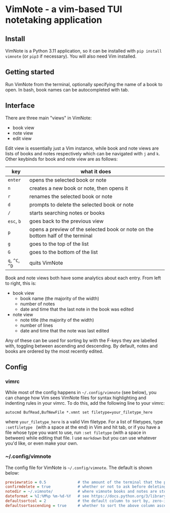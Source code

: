 # VimNote - a vim-based TUI notetaking application

## Install
VimNote is a Python 3.11 application, so it can be installed with `pip install vimnote` (or `pip3` if necessary). You will also need Vim installed.

## Getting started
Run VimNote from the terminal, optionally specifying the name of a book to open. In bash, book names can be autocompleted with tab.

## Interface
There are three main "views" in VimNote:
- book view
- note view
- edit view

Edit view is essentially just a Vim instance, while book and note views are lists of books and notes respectively which can be navigated with `j` and `k`. Other keybinds for book and note view are as follows:

key|what it does
-|-
`enter`|opens the selected book or note
`n`|creates a new book or note, then opens it
`r`|renames the selected book or note
`d`|prompts to delete the selected book or note
`/`|starts searching notes or books
`esc`, `b`|goes back to the previous view
`p`|opens a preview of the selected book or note on the bottom half of the terminal
`g`|goes to the top of the list
`G`|goes to the bottom of the list
`q`, `^C`, `^D`|quits VimNote

Book and note views both have some analytics about each entry. From left to right, this is:
- book view
    - book name (the majority of the width)
    - number of notes
    - date and time that the last note in the book was edited
- note view
    - note title (the majority of the width)
    - number of lines
    - date and time that the note was last edited

Any of these can be used for sorting by with the F-keys they are labelled with, toggling between ascending and descending. By default, notes and books are ordered by the most recently edited.

## Config
### vimrc
While most of the config happens in `~/.config/vimnote` (see below), you can change how Vim sees VimNote files for syntax highlighting and indenting rules in your vimrc. To do this, add the following line to your vimrc:
```vim
autocmd BufRead,BufNewFile *.vmnt set filetype=your_filetype_here
```
where `your_filetype_here` is a valid Vim filetype. For a list of filetypes, type `:setfiletype ` (with a space at the end) in Vim and hit tab, or if you have a file whose type you want to use, run `:set filetype` (with a space in between) while editing that file. I use `markdown` but you can use whatever you'd like, or even make your own.

### ~/.config/vimnote
The config file for VimNote is `~/.config/vimnote`. The default is shown below:

```ini
previewratio = 0.5              # the amount of the terminal that the preview uses
confirmdelete = true            # whether or not to ask before deleting
notedir = ~/.vimnote/           # where vimnote books and notes are stored
dateformat = %I:%M%p %m-%d-%Y   # see https://docs.python.org/3/library/datetime.html#strftime-and-strptime-behavior
defaultsortcol = 2              # the default column to sort by, zero-indexed
defaultsortascending = true     # whether to sort the above column ascending or descending (true or false)
```

